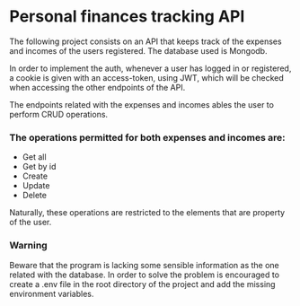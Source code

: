 <h1>Personal finances tracking API</h1>
<p>The following project consists on an API that keeps track of the expenses and incomes of the users registered. The database used is Mongodb.</p>
<p>In order to implement the auth, whenever a user has logged in or registered, a cookie is given with an access-token, using JWT, which will be checked when accessing the other endpoints of the API.</p>
<p>The endpoints related with the expenses and incomes ables the user to perform CRUD operations.</p>
<h3>The operations permitted for both expenses and incomes are: </h3>
<ul>
  <li>Get all</li>
  <li>Get by id</li>
  <li>Create</li>
  <li>Update</li>
  <li>Delete</li>
</ul>
<p>Naturally, these operations are restricted to the elements that are property of the user.</p>
<h3>Warning</h3>
<p>Beware that the program is lacking some sensible information as the one related with the database. In order to solve the problem is encouraged to create a .env file in the root directory of the project and add the missing environment variables.</p>
